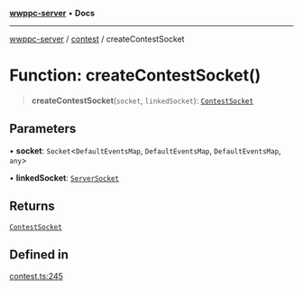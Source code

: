 [**wwppc-server**](../../README.md) • **Docs**

***

[wwppc-server](../../modules.md) / [contest](../README.md) / createContestSocket

# Function: createContestSocket()

> **createContestSocket**(`socket`, `linkedSocket`): [`ContestSocket`](../interfaces/ContestSocket.md)

## Parameters

• **socket**: `Socket`\<`DefaultEventsMap`, `DefaultEventsMap`, `DefaultEventsMap`, `any`\>

• **linkedSocket**: [`ServerSocket`](../../clients/interfaces/ServerSocket.md)

## Returns

[`ContestSocket`](../interfaces/ContestSocket.md)

## Defined in

[contest.ts:245](https://github.com/WWPPC/WWPPC-server/blob/ed9c7da6b6decb294863e396def82e9a8d81b105/src/contest.ts#L245)
